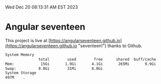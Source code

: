 Wed Dec 20 08:13:31 AM EST 2023

# Angular seventeen


This project is live at [https://angularseventeen.github.io](https://angularseventeen.github.io "seventeen!") thanks to Github.

```bash
System Memory
               total        used        free      shared  buff/cache   available
Mem:            15Gi       1.9Gi       4.1Gi       265Mi       9.9Gi        13Gi
Swap:          8.0Gi        31Mi       8.0Gi
System Storage
497M	.
